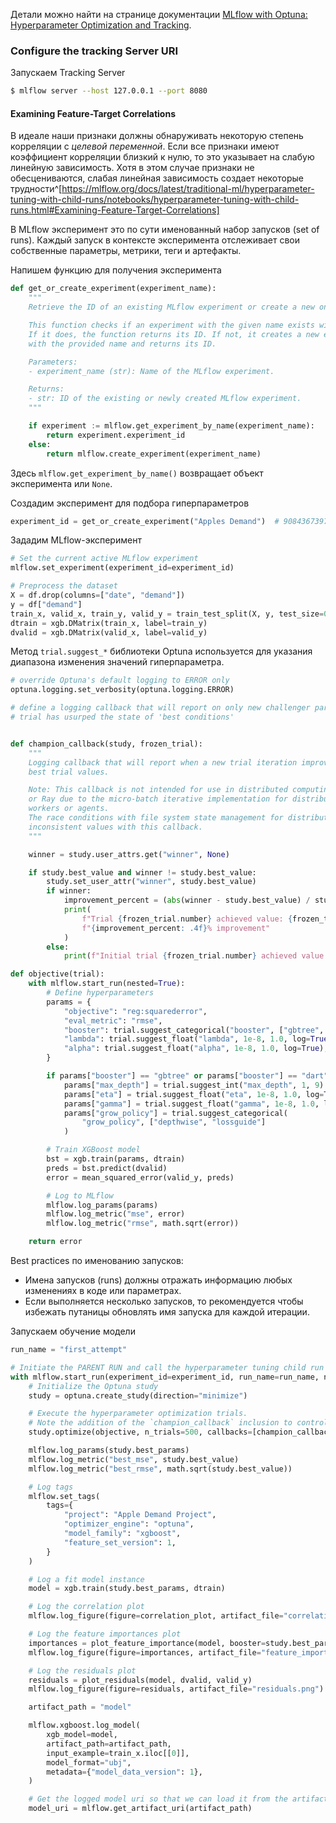 Детали можно найти на странице документации [MLflow with Optuna: Hyperparameter Optimization and Tracking](https://mlflow.org/docs/latest/traditional-ml/hyperparameter-tuning-with-child-runs/notebooks/hyperparameter-tuning-with-child-runs.html).
### Configure the tracking Server URI

Запускаем Tracking Server
```bash
$ mlflow server --host 127.0.0.1 --port 8080
```

#### Examining Feature-Target Correlations

В идеале наши признаки должны обнаруживать некоторую степень корреляции с _целевой переменной_. Если все признаки имеют коэффициент корреляции близкий к нулю, то это указывает на слабую линейную зависимость. Хотя в этом случае признаки не обесцениваются, слабая линейная зависимость создает некоторые трудности^[https://mlflow.org/docs/latest/traditional-ml/hyperparameter-tuning-with-child-runs/notebooks/hyperparameter-tuning-with-child-runs.html#Examining-Feature-Target-Correlations]

В MLflow эксперимент это по сути именованный набор запусков (set of runs). Каждый запуск в контексте эксперимента отслеживает свои собственные параметры, метрики, теги и артефакты.

Напишем функцию для получения эксперимента
```python
def get_or_create_experiment(experiment_name):
    """
    Retrieve the ID of an existing MLflow experiment or create a new one if it doesn't exist.

    This function checks if an experiment with the given name exists within MLflow.
    If it does, the function returns its ID. If not, it creates a new experiment
    with the provided name and returns its ID.

    Parameters:
    - experiment_name (str): Name of the MLflow experiment.

    Returns:
    - str: ID of the existing or newly created MLflow experiment.
    """

    if experiment := mlflow.get_experiment_by_name(experiment_name):
        return experiment.experiment_id
    else:
        return mlflow.create_experiment(experiment_name)
```

Здесь `mlflow.get_experiment_by_name()` возвращает объект эксперимента или `None`.

Создадим эксперимент для подбора гиперпараметров
```python 
experiment_id = get_or_create_experiment("Apples Demand")  # 908436739760555869
```

Зададим MLflow-эксперимент
```python
# Set the current active MLflow experiment
mlflow.set_experiment(experiment_id=experiment_id)

# Preprocess the dataset
X = df.drop(columns=["date", "demand"])
y = df["demand"]
train_x, valid_x, train_y, valid_y = train_test_split(X, y, test_size=0.25)
dtrain = xgb.DMatrix(train_x, label=train_y)
dvalid = xgb.DMatrix(valid_x, label=valid_y)
```

Метод `trial.suggest_*` библиотеки Optuna используется для указания диапазона изменения значений гиперпараметра.

```python
# override Optuna's default logging to ERROR only
optuna.logging.set_verbosity(optuna.logging.ERROR)

# define a logging callback that will report on only new challenger parameter configurations if a
# trial has usurped the state of 'best conditions'


def champion_callback(study, frozen_trial):
    """
    Logging callback that will report when a new trial iteration improves upon existing
    best trial values.

    Note: This callback is not intended for use in distributed computing systems such as Spark
    or Ray due to the micro-batch iterative implementation for distributing trials to a cluster's
    workers or agents.
    The race conditions with file system state management for distributed trials will render
    inconsistent values with this callback.
    """

    winner = study.user_attrs.get("winner", None)

    if study.best_value and winner != study.best_value:
        study.set_user_attr("winner", study.best_value)
        if winner:
            improvement_percent = (abs(winner - study.best_value) / study.best_value) * 100
            print(
                f"Trial {frozen_trial.number} achieved value: {frozen_trial.value} with "
                f"{improvement_percent: .4f}% improvement"
            )
        else:
            print(f"Initial trial {frozen_trial.number} achieved value: {frozen_trial.value}")
```

```python
def objective(trial):
    with mlflow.start_run(nested=True):
        # Define hyperparameters
        params = {
            "objective": "reg:squarederror",
            "eval_metric": "rmse",
            "booster": trial.suggest_categorical("booster", ["gbtree", "gblinear", "dart"]),
            "lambda": trial.suggest_float("lambda", 1e-8, 1.0, log=True),
            "alpha": trial.suggest_float("alpha", 1e-8, 1.0, log=True),
        }

        if params["booster"] == "gbtree" or params["booster"] == "dart":
            params["max_depth"] = trial.suggest_int("max_depth", 1, 9)
            params["eta"] = trial.suggest_float("eta", 1e-8, 1.0, log=True)
            params["gamma"] = trial.suggest_float("gamma", 1e-8, 1.0, log=True)
            params["grow_policy"] = trial.suggest_categorical(
                "grow_policy", ["depthwise", "lossguide"]
            )

        # Train XGBoost model
        bst = xgb.train(params, dtrain)
        preds = bst.predict(dvalid)
        error = mean_squared_error(valid_y, preds)

        # Log to MLflow
        mlflow.log_params(params)
        mlflow.log_metric("mse", error)
        mlflow.log_metric("rmse", math.sqrt(error))

    return error
```

Best practices по именованию запусков:
- Имена запусков (runs) должны отражать информацию любых изменениях в коде или параметрах.
- Если выполняется несколько запусков, то рекомендуется чтобы избежать путаницы обновлять имя запуска для каждой итерации.

Запускаем обучение модели
```python
run_name = "first_attempt"

# Initiate the PARENT RUN and call the hyperparameter tuning child run logic
with mlflow.start_run(experiment_id=experiment_id, run_name=run_name, nested=True):
    # Initialize the Optuna study
    study = optuna.create_study(direction="minimize")

    # Execute the hyperparameter optimization trials.
    # Note the addition of the `champion_callback` inclusion to control our logging
    study.optimize(objective, n_trials=500, callbacks=[champion_callback])

    mlflow.log_params(study.best_params)
    mlflow.log_metric("best_mse", study.best_value)
    mlflow.log_metric("best_rmse", math.sqrt(study.best_value))

    # Log tags
    mlflow.set_tags(
        tags={
            "project": "Apple Demand Project",
            "optimizer_engine": "optuna",
            "model_family": "xgboost",
            "feature_set_version": 1,
        }
    )

    # Log a fit model instance
    model = xgb.train(study.best_params, dtrain)

    # Log the correlation plot
    mlflow.log_figure(figure=correlation_plot, artifact_file="correlation_plot.png")

    # Log the feature importances plot
    importances = plot_feature_importance(model, booster=study.best_params.get("booster"))
    mlflow.log_figure(figure=importances, artifact_file="feature_importances.png")

    # Log the residuals plot
    residuals = plot_residuals(model, dvalid, valid_y)
    mlflow.log_figure(figure=residuals, artifact_file="residuals.png")

    artifact_path = "model"

    mlflow.xgboost.log_model(
        xgb_model=model,
        artifact_path=artifact_path,
        input_example=train_x.iloc[[0]],
        model_format="ubj",
        metadata={"model_data_version": 1},
    )

    # Get the logged model uri so that we can load it from the artifact store
    model_uri = mlflow.get_artifact_uri(artifact_path)
```


